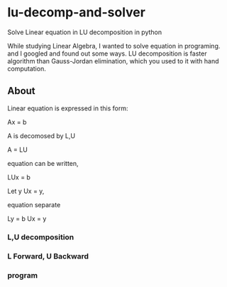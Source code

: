 # lu-decomp-and-solver
Solve Linear equation in LU decomposition in python

While studying Linear Algebra, I wanted to solve equation in programing.
and I googled and found out some ways. 
LU decomposition is faster algorithm than Gauss-Jordan elimination, which you used to it with hand computation.


## About

Linear equation is expressed in this form: 

Ax = b

A is decomosed by L,U

A = LU

equation can be written,

LUx = b

Let y 
Ux = y,

equation separate

Ly = b
Ux = y

### L,U decomposition

### L Forward, U Backward 

### program